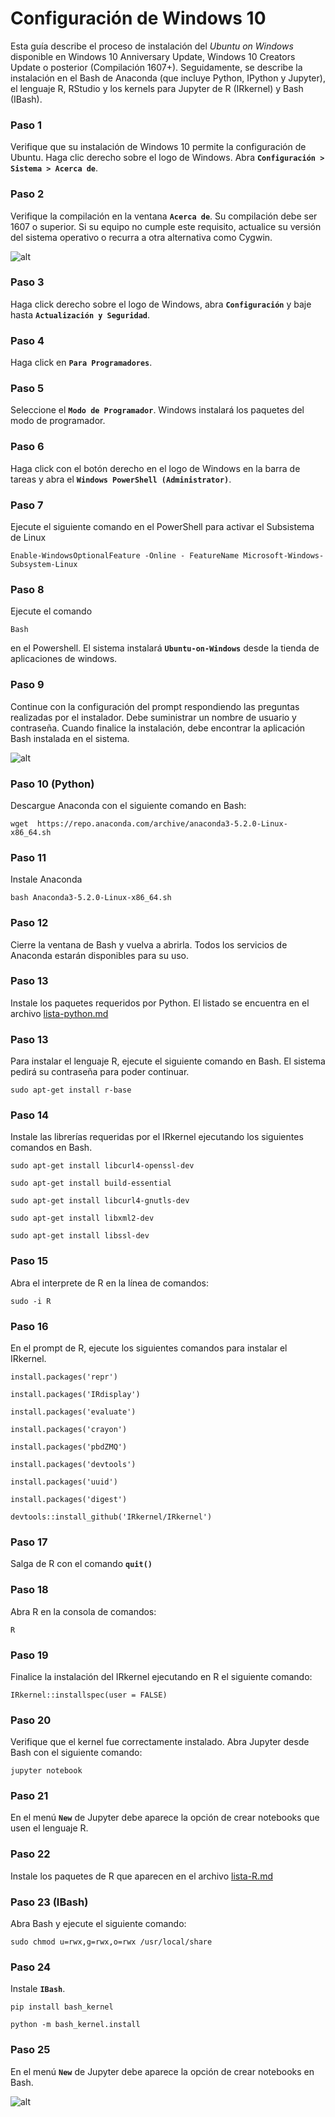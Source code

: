 # Configuración de Windows 10

Esta guía describe el proceso de instalación del *Ubuntu on Windows* disponible
en Windows 10 Anniversary Update, Windows 10 Creators Update o posterior
(Compilación 1607+). Seguidamente, se describe la instalación en el Bash de
Anaconda (que incluye Python, IPython y Jupyter), el lenguaje R, RStudio y los
kernels para Jupyter de R (IRkernel) y Bash (IBash).


### Paso 1
Verifique que su instalación de Windows 10 permite la configuración de Ubuntu.
Haga clic derecho sobre el logo de Windows. Abra
**`Configuración > Sistema > Acerca de`**.


### Paso 2
Verifique la compilación en la ventana **`Acerca de`**. Su compilación debe ser
1607 o superior. Si su equipo no cumple este requisito, actualice su versión del
sistema operativo o recurra a otra alternativa como Cygwin.

![alt](images/win10-version.png)

### Paso 3
Haga click derecho sobre el logo de Windows, abra **`Configuración`** y baje
hasta **`Actualización y Seguridad`**.


### Paso 4
Haga click en **`Para Programadores`**.

### Paso 5
Seleccione el **`Modo de Programador`**. Windows instalará los paquetes del
modo de programador.

### Paso 6
Haga click con el botón derecho en el logo de Windows en la barra de tareas y
abra el **`Windows PowerShell (Administrator)`**.

### Paso 7
Ejecute el siguiente comando en el PowerShell para activar el Subsistema de Linux

```
Enable-WindowsOptionalFeature -Online - FeatureName Microsoft-Windows-Subsystem-Linux
```

### Paso 8
Ejecute el comando
```
Bash
```
en el Powershell. El sistema instalará
**`Ubuntu-on-Windows`** desde la tienda de aplicaciones de windows.


### Paso 9
Continue con la configuración del prompt respondiendo las preguntas realizadas
por el instalador. Debe suministrar un nombre de usuario y contraseña. Cuando
finalice la instalación, debe encontrar la aplicación Bash instalada en el
sistema.

![alt](images/win10-ubuntu.png)


### Paso 10 (Python)
Descargue Anaconda con el siguiente comando en Bash:
```
wget  https://repo.anaconda.com/archive/anaconda3-5.2.0-Linux-x86_64.sh
```

### Paso 11
Instale Anaconda
```
bash Anaconda3-5.2.0-Linux-x86_64.sh
```

### Paso 12
Cierre la ventana de Bash y vuelva a abrirla. Todos los servicios de Anaconda
estarán disponibles para su uso.


### Paso 13
Instale los paquetes requeridos por Python. El listado se encuentra
en el archivo [lista-python.md](lista-python.md)


### Paso 13
Para instalar el lenguaje R, ejecute el siguiente comando en Bash. El sistema
pedirá su contraseña para poder continuar.

```
sudo apt-get install r-base
```

### Paso 14
Instale las librerías requeridas por el IRkernel ejecutando los siguientes
comandos en Bash.

```
sudo apt-get install libcurl4-openssl-dev
```

```
sudo apt-get install build-essential
```

```
sudo apt-get install libcurl4-gnutls-dev
```

```
sudo apt-get install libxml2-dev
```

```
sudo apt-get install libssl-dev
```

### Paso 15
Abra el interprete de R en la línea de comandos:

```
sudo -i R
```

### Paso 16
En el prompt de R, ejecute los siguientes comandos para instalar el IRkernel.

```
install.packages('repr')
```

```
install.packages('IRdisplay')
```

```
install.packages('evaluate')
```

```
install.packages('crayon')
```

```
install.packages('pbdZMQ')
```

```
install.packages('devtools')
```

```
install.packages('uuid')
```

```
install.packages('digest')
```

```
devtools::install_github('IRkernel/IRkernel')
```

### Paso 17
Salga de R con el comando **`quit()`**

### Paso 18
Abra R en la consola de comandos:

```
R
```

### Paso 19
Finalice la instalación del IRkernel ejecutando en R el siguiente comando:

```
IRkernel::installspec(user = FALSE)
```

### Paso 20
Verifique que el kernel fue correctamente instalado. Abra Jupyter desde Bash con
el siguiente comando:
```
jupyter notebook
```

### Paso 21
En el menú **`New`** de Jupyter debe aparece la opción de crear notebooks que
usen el lenguaje R.




### Paso 22
Instale los paquetes de R que aparecen en el archivo [lista-R.md](lista-R.md)


### Paso 23 (IBash)
Abra Bash y ejecute el siguiente comando:
```
sudo chmod u=rwx,g=rwx,o=rwx /usr/local/share
```

### Paso 24
Instale **`IBash`**.

```
pip install bash_kernel
```

```
python -m bash_kernel.install
```

### Paso 25
En el menú **`New`** de Jupyter debe aparece la opción de crear notebooks en
Bash.

![alt](images/macOS-jupyter-IBash.png)
